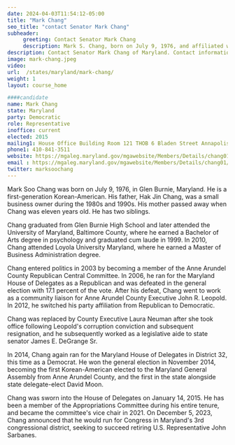```yaml
---
date: 2024-04-03T11:54:12-05:00
title: "Mark Chang"
seo_title: "contact Senator Mark Chang"
subheader:
     greeting: Contact Senator Mark Chang
     description: Mark S. Chang, born on July 9, 1976, and affiliated with the Democratic Party, is an American politician serving as a member of the Maryland House of Delegates, representing District 32. He assumed office on January 14, 2015.
description: Contact Senator Mark Chang of Maryland. Contact information for Mark Chang includes email address, phone number, and mailing address.
image: mark-chang.jpeg
video:
url:  /states/maryland/mark-chang/
weight: 1
layout: course_home

####candidate
name: Mark Chang
state: Maryland
party: Democratic
role: Representative
inoffice: current
elected: 2015
mailing1: House Office Building Room 121 THOB 6 Bladen Street Annapolis, MD 21401
phone1: 410-841-3511
website: https://mgaleg.maryland.gov/mgawebsite/Members/Details/chang01/
email : https://mgaleg.maryland.gov/mgawebsite/Members/Details/chang01/
twitter: marksoochang
---
```


Mark Soo Chang was born on July 9, 1976, in Glen Burnie, Maryland. He is a first-generation Korean-American. His father, Hak Jin Chang, was a small business owner during the 1980s and 1990s. His mother passed away when Chang was eleven years old. He has two siblings.

Chang graduated from Glen Burnie High School and later attended the University of Maryland, Baltimore County, where he earned a Bachelor of Arts degree in psychology and graduated cum laude in 1999. In 2010, Chang attended Loyola University Maryland, where he earned a Master of Business Administration degree.

Chang entered politics in 2003 by becoming a member of the Anne Arundel County Republican Central Committee. In 2006, he ran for the Maryland House of Delegates as a Republican and was defeated in the general election with 17.1 percent of the vote. After his defeat, Chang went to work as a community liaison for Anne Arundel County Executive John R. Leopold. In 2012, he switched his party affiliation from Republican to Democratic.

Chang was replaced by County Executive Laura Neuman after she took office following Leopold's corruption conviction and subsequent resignation, and he subsequently worked as a legislative aide to state senator James E. DeGrange Sr.

In 2014, Chang again ran for the Maryland House of Delegates in District 32, this time as a Democrat. He won the general election in November 2014, becoming the first Korean-American elected to the Maryland General Assembly from Anne Arundel County, and the first in the state alongside state delegate-elect David Moon.

Chang was sworn into the House of Delegates on January 14, 2015. He has been a member of the Appropriations Committee during his entire tenure, and became the committee's vice chair in 2021. On December 5, 2023, Chang announced that he would run for Congress in Maryland's 3rd congressional district, seeking to succeed retiring U.S. Representative John Sarbanes.
